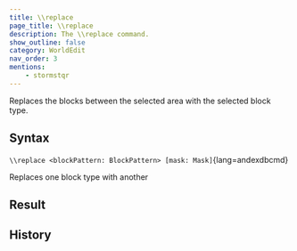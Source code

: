 ```yaml
---
title: \\replace
page_title: \\replace
description: The \\replace command.
show_outline: false
category: WorldEdit
nav_order: 3
mentions:
    - stormstqr
---
```


Replaces the blocks between the selected area with the selected block type.

<CommandDetailsTable
    name="\\replace"
    :categories="[
        'system', 'world', 'server', 'worldedit'
    ]"
    :requiredTags="[
        'canUseChatCommands'
    ]"
    ultraSecurityModeSecurityLevel="WorldEdit"
    version="3.0.0"
    :undoSupported="1"
    :functional="true"
    :deprecated="false"
/>

## Syntax

`\\replace <blockPattern: BlockPattern> [mask: Mask]`{lang=andexdbcmd}

<indent>Replaces one block type with another</indent>

## Result


## History
